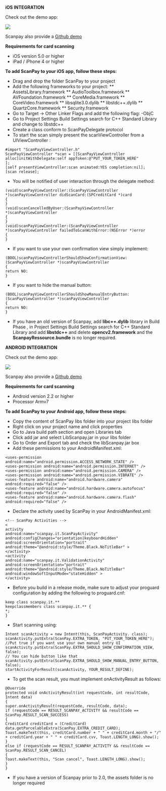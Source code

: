 **iOS INTEGRATION**

Check out the demo app:

[![](http://demo.dev-app.net/uploads/medias/available_on_appstore-bc7e1a16f5f11bf22e325546cc10d8a3.png)](http://www.apple.com/itunes/download/)

Scanpay also provide a [Github demo](https://github.com/scanpay/scanpay-demo-ios)

**Requirements for card scanning**
* iOS version 5.0 or higher
* iPad / iPhone 4 or higher

**To add ScanPay to your iOS app, follow these steps:**
* Drag and drop the folder ScanPay to your project
* Add the following frameworks to your project:
** AssetsLibrary.framework
** AudioToolbox.framework
** AVFoundation.framework
** CoreMedia.framework
** CoreVideo.framework
** libsqlite3.0.dylib
** libstdc++.dylib
** QuartzCore.framework
** Security.framework
* Go to Target -> Other Linker Flags and add the following flag: -ObjC
* Go to Project Settings Build Settings search for C++ Standard Library and change to libstdc++
* Create a class conform to ScanPayDelegate protocol
* To start the scan simply present the scanViewController from a UIViewController :
```
#import "ScanPayViewController.h"
ScanPayViewController *scan = [[ScanPayViewController alloc]initWithDelegate:self appToken:@"PUT_YOUR_TOKEN_HERE"
];
[self presentViewController:scan animated:YES completion:nil];
[scan release];
```
* You will be notified of  user interaction through the delegate method:
```
(void)scanPayViewController:(ScanPayViewController *)scanPayViewController didScanCard:(SPCreditCard *)card
{
}
(void)scanCancelledByUser:(ScanPayViewController *)scanPayViewController
{
}
(void)scanPayViewController:(ScanPayViewController *)scanPayViewController failedToScanWithError:(NSError *)error
{
}
```
* If you want to use your own confirmation view simply implement:
```
(BOOL)scanPayViewControllerShouldShowConfirmationView:(ScanPayViewController *)scanPayViewController
{
return NO:
}
```
* If you want to hide the manual button:
```
(BOOL)scanPayViewControllerShouldShowManualEntryButton:(ScanPayViewController *)scanPayViewController
{
return NO:
}
```
* If you have an old version of Scanpay, add **libc++.dylib** library in Build Phase , in Project Settings Build Settings search for C++ Standard Library and add **libstdc++** and delete **opencv2.framework** and the **ScanpayRessource.bundle** is no longer required.

**ANDROID INTEGRATION**

Check out the demo app:

[![](http://demo.dev-app.net/uploads/medias/button_google_play-8429899bec065f2773a01e62466cc0c1.png)](https://play.google.com/store/apps/details?id=scanpay.it.demo)

Scanpay also provide a [Github demo](https://github.com/scanpay/scanpay-demo-android)

**Requirements for card scanning**
* Android version 2.2 or higher
* Processor Armv7

**To add ScanPay to your Android app, follow these steps:**
* Copy the content of ScanPay libs folder into your project libs folder
* Right click on your project name and click properties
* Go to Java build path section and open Libraries tab
* Click add jar and select LibScanpay.jar in your libs folder
* Go to Order and Export tab and check the libScanpay.jar box
* Add these permissions to your AndroidManifest.xml:
```
<uses-permission android:name="android.permission.ACCESS_NETWORK_STATE" />
<uses-permission android:name="android.permission.INTERNET" />
<uses-permission android:name="android.permission.CAMERA" />
<uses-permission android:name="android.permission.VIBRATE" />
<uses-feature android:name="android.hardware.camera" android:required="false" />
<uses-feature android:name="android.hardware.camera.autofocus" android:required="false" />
<uses-feature android:name="android.hardware.camera.flash" android:required="false" />
```
* Declare the activity used by ScanPay in your AndroidManifest.xml:
```
<!-- ScanPay Activities -->
<
activity
android:name="scanpay.it.ScanPayActivity"
android:configChanges="orientation|keyboardHidden"
android:screenOrientation="portrait"
android:theme="@android:style/Theme.Black.NoTitleBar" >
</activity>
<activity
android:name="scanpay.it.ValidationActivity"
android:screenOrientation="portrait"
android:theme="@android:style/Theme.Black.NoTitleBar"
android:windowSoftInputMode="stateHidden" >
</activity>
```
* Before you build in a release mode, make sure to adjust your proguard configuration by adding the following to proguard.cnf:
```
keep class scanpay.it.**
keepclassmembers class scanpay.it.** {
*;
}
```
* Start scanning using:
```
Intent scanActivity = new Intent(this, ScanPayActivity. class);
scanActivity.putExtra(ScanPay.EXTRA_TOKEN, "PUT_YOUR_TOKEN_HERE");
//Put true if you want use your own manual entry UI
scanActivity.putExtra(ScanPay.EXTRA_SHOULD_SHOW_CONFIRMATION_VIEW, false);
// You can hide button like that
scanActivity.putExtra(ScanPay.EXTRA_SHOULD_SHOW_MANUAL_ENTRY_BUTTON, false);
startActivityForResult(scanActivity, YOUR_RESULT_DEFINE);
```
* To get the scan result, you must implement onActivityResult as follows:
```
@Override
protected void onActivityResult(int requestCode, int resultCode, Intent data)
{
super.onActivityResult(requestCode, resultCode, data);
if (requestCode == RESULT_SCANPAY_ACTIVITY && resultCode == ScanPay.RESULT_SCAN_SUCCESS)
{
CreditCard creditCard = (CreditCard) data.getParcelableExtra(ScanPay.EXTRA_CREDIT_CARD);
Toast.makeText(this, creditCard.number + " " + creditCard.month + "/" + creditCard.year + " " + creditCard.cvv, Toast.LENGTH_LONG).show();
}
else if (requestCode == RESULT_SCANPAY_ACTIVITY && resultCode == ScanPay.RESULT_SCAN_CANCEL)
{
Toast.makeText(this, "Scan cancel", Toast.LENGTH_LONG).show();
}
}
```
* If you have a version of Scanpay prior to 2.0, the assets folder is no longer required